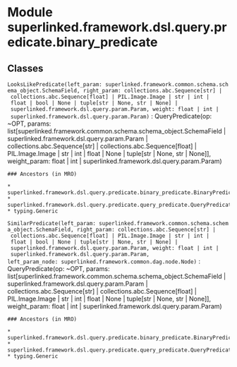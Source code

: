 Module superlinked.framework.dsl.query.predicate.binary_predicate
=================================================================

Classes
-------

`LooksLikePredicate(left_param: superlinked.framework.common.schema.schema_object.SchemaField, right_param: collections.abc.Sequence[str] | collections.abc.Sequence[float] | PIL.Image.Image | str | int | float | bool | None | tuple[str | None, str | None] | superlinked.framework.dsl.query.param.Param, weight: float | int | superlinked.framework.dsl.query.param.Param)`
:   QueryPredicate(op: ~OPT, params: list[superlinked.framework.common.schema.schema_object.SchemaField | superlinked.framework.dsl.query.param.Param | collections.abc.Sequence[str] | collections.abc.Sequence[float] | PIL.Image.Image | str | int | float | None | tuple[str | None, str | None]], weight_param: float | int | superlinked.framework.dsl.query.param.Param)

    ### Ancestors (in MRO)

    * superlinked.framework.dsl.query.predicate.binary_predicate.BinaryPredicate
    * superlinked.framework.dsl.query.predicate.query_predicate.QueryPredicate
    * typing.Generic

`SimilarPredicate(left_param: superlinked.framework.common.schema.schema_object.SchemaField, right_param: collections.abc.Sequence[str] | collections.abc.Sequence[float] | PIL.Image.Image | str | int | float | bool | None | tuple[str | None, str | None] | superlinked.framework.dsl.query.param.Param, weight: float | int | superlinked.framework.dsl.query.param.Param, left_param_node: superlinked.framework.common.dag.node.Node)`
:   QueryPredicate(op: ~OPT, params: list[superlinked.framework.common.schema.schema_object.SchemaField | superlinked.framework.dsl.query.param.Param | collections.abc.Sequence[str] | collections.abc.Sequence[float] | PIL.Image.Image | str | int | float | None | tuple[str | None, str | None]], weight_param: float | int | superlinked.framework.dsl.query.param.Param)

    ### Ancestors (in MRO)

    * superlinked.framework.dsl.query.predicate.binary_predicate.BinaryPredicate
    * superlinked.framework.dsl.query.predicate.query_predicate.QueryPredicate
    * typing.Generic